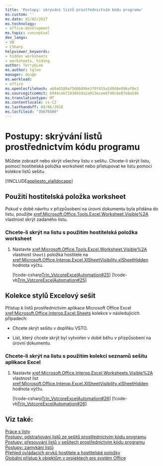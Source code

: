 ```yaml
---
title: 'Postupy: skrývání listů prostřednictvím kódu programu'
ms.custom: ''
ms.date: 02/02/2017
ms.technology:
- office-development
ms.topic: conceptual
dev_langs:
- VB
- CSharp
helpviewer_keywords:
- hidden worksheets
- worksheets, hiding
author: TerryGLee
ms.author: tglee
manager: douge
ms.workload:
- office
ms.openlocfilehash: a60a0189af5608496e1f0f415a2d668e896af8e3
ms.sourcegitcommit: 6944ceb7193d410a2a913ecee6f40c6e87e8a54b
ms.translationtype: MT
ms.contentlocale: cs-CZ
ms.lasthandoff: 09/06/2018
ms.locfileid: "35676580"
---
```

# <a name="how-to-programmatically-hide-worksheets"></a>Postupy: skrývání listů prostřednictvím kódu programu
  Můžete zobrazit nebo skrýt všechny listu v sešitu. Chcete-li skrýt listu, pomocí hostitelská položka worksheet nebo přistupovat ke listu pomocí kolekce listů sešitu.  
  
 [!INCLUDE[appliesto_xlalldocapp](../vsto/includes/appliesto-xlalldocapp-md.md)]  
  
## <a name="use-the-worksheet-host-item"></a>Použití hostitelská položka worksheet  
 Pokud v době návrhu v přizpůsobení na úrovni dokumentu byla přidána do listu, použijte <xref:Microsoft.Office.Tools.Excel.Worksheet.Visible%2A> vlastnost skrýt zadaného listu.  
  
### <a name="to-hide-a-worksheet-using-a-worksheet-host-item"></a>Chcete-li skrýt na listu s použitím hostitelská položka worksheet  
  
1.  Nastavte <xref:Microsoft.Office.Tools.Excel.Worksheet.Visible%2A> vlastnost `Sheet1` položka hostitele na <xref:Microsoft.Office.Interop.Excel.XlSheetVisibility.xlSheetHidden> hodnota výčtu.  
  
     [!code-csharp[Trin_VstcoreExcelAutomation#25](../vsto/codesnippet/CSharp/Trin_VstcoreExcelAutomationCS/Sheet1.cs#25)]
     [!code-vb[Trin_VstcoreExcelAutomation#25](../vsto/codesnippet/VisualBasic/Trin_VstcoreExcelAutomation/Sheet1.vb#25)]  
  
## <a name="use-the-sheets-collection-of-the-excel-workbook"></a>Kolekce stylů Excelový sešit  
 Přístup k listů prostřednictvím aplikace Microsoft Office Excel <xref:Microsoft.Office.Interop.Excel.Sheets> kolekce v následujících případech:  
  
-   Chcete skrýt sešitu v doplňku VSTO.  
  
-   List, který chcete skrýt byl vytvořen v době běhu v přizpůsobení na úrovni dokumentu.  
  
### <a name="to-hide-a-worksheet-using-the-sheets-collection-of-the-excel-workbook"></a>Chcete-li skrýt na listu s použitím kolekci seznamů sešitu aplikace Excel  
  
1.  Nastavte <xref:Microsoft.Office.Interop.Excel.Worksheets.Visible%2A> vlastnost list <xref:Microsoft.Office.Interop.Excel.XlSheetVisibility.xlSheetHidden> hodnota výčtu.  
  
     [!code-csharp[Trin_VstcoreExcelAutomation#26](../vsto/codesnippet/CSharp/Trin_VstcoreExcelAutomationCS/Sheet1.cs#26)]
     [!code-vb[Trin_VstcoreExcelAutomation#26](../vsto/codesnippet/VisualBasic/Trin_VstcoreExcelAutomation/Sheet1.vb#26)]  
  
## <a name="see-also"></a>Viz také:  
 [Práce s listy](../vsto/working-with-worksheets.md)   
 [Postupy: odstraňování listů ze sešitů prostřednictvím kódu programu](../vsto/how-to-programmatically-delete-worksheets-from-workbooks.md)   
 [Postupy: přesouvání listů v sešitech prostřednictvím kódu programu](../vsto/how-to-programmatically-move-worksheets-within-workbooks.md)   
 [Postupy: zamykání listů](../vsto/how-to-programmatically-protect-worksheets.md)   
 [Přehled ovládacích prvků hostitele a hostitelské položky](../vsto/host-items-and-host-controls-overview.md)   
 [Globální přístup k objektům v projektech pro systém Office](../vsto/global-access-to-objects-in-office-projects.md)  
  